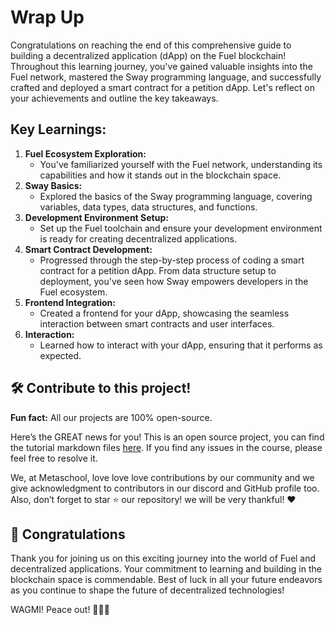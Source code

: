 # Wrap Up

Congratulations on reaching the end of this comprehensive guide to building a decentralized application (dApp) on the Fuel blockchain! Throughout this learning journey, you've gained valuable insights into the Fuel network, mastered the Sway programming language, and successfully crafted and deployed a smart contract for a petition dApp. Let's reflect on your achievements and outline the key takeaways.

## Key Learnings:

1. **Fuel Ecosystem Exploration:**
    - You've familiarized yourself with the Fuel network, understanding its capabilities and how it stands out in the blockchain space.
2. **Sway Basics:**
    - Explored the basics of the Sway programming language, covering variables, data types, data structures, and functions.
3. **Development Environment Setup:**
    - Set up the Fuel toolchain and ensure your development environment is ready for creating decentralized applications.
4. **Smart Contract Development:**
    - Progressed through the step-by-step process of coding a smart contract for a petition dApp. From data structure setup to deployment, you've seen how Sway empowers developers in the Fuel ecosystem.
5. **Frontend Integration:**
    - Created a frontend for your dApp, showcasing the seamless interaction between smart contracts and user interfaces.
6. **Interaction:**
    - Learned how to interact with your dApp, ensuring that it performs as expected.

## 🛠 Contribute to this project!

**Fun fact:** All our projects are 100% open-source.

Here’s the GREAT news for you! This is an open source project, you can find the tutorial markdown files [here](https://github.com/0xmetaschool/Learning-Projects). If you find any issues in the course, please feel free to resolve it.

We, at Metaschool, love love love contributions by our community and we give acknowledgment to contributors in our discord and GitHub profile too. Also, don’t forget to star ⭐️ our repository! we will be very thankful! ♥️

## 🎊 Congratulations

Thank you for joining us on this exciting journey into the world of Fuel and decentralized applications. Your commitment to learning and building in the blockchain space is commendable. Best of luck in all your future endeavors as you continue to shape the future of decentralized technologies!

WAGMI! Peace out! ✌🏻🔮